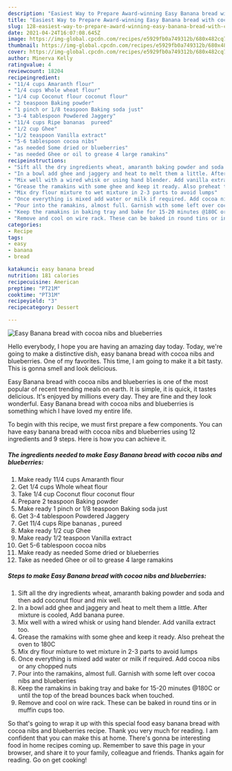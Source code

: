 ```yaml
---
description: "Easiest Way to Prepare Award-winning Easy Banana bread with cocoa nibs and blueberries"
title: "Easiest Way to Prepare Award-winning Easy Banana bread with cocoa nibs and blueberries"
slug: 128-easiest-way-to-prepare-award-winning-easy-banana-bread-with-cocoa-nibs-and-blueberries
date: 2021-04-24T16:07:08.645Z
image: https://img-global.cpcdn.com/recipes/e5929fb0a749312b/680x482cq70/easy-banana-bread-with-cocoa-nibs-and-blueberries-recipe-main-photo.jpg
thumbnail: https://img-global.cpcdn.com/recipes/e5929fb0a749312b/680x482cq70/easy-banana-bread-with-cocoa-nibs-and-blueberries-recipe-main-photo.jpg
cover: https://img-global.cpcdn.com/recipes/e5929fb0a749312b/680x482cq70/easy-banana-bread-with-cocoa-nibs-and-blueberries-recipe-main-photo.jpg
author: Minerva Kelly
ratingvalue: 4
reviewcount: 18204
recipeingredient:
- "11/4 cups Amaranth flour"
- "1/4 cups Whole wheat flour"
- "1/4 cup Coconut flour coconut flour"
- "2 teaspoon Baking powder"
- "1 pinch or 1/8 teaspoon Baking soda just"
- "3-4 tablespoon Powdered Jaggery"
- "11/4 cups Ripe bananas  pureed"
- "1/2 cup Ghee"
- "1/2 teaspoon Vanilla extract"
- "5-6 tablespoon cocoa nibs"
- "as needed Some dried or blueberries"
- "as needed Ghee or oil to grease 4 large ramakins"
recipeinstructions:
- "Sift all the dry ingredients wheat, amaranth baking powder and soda and then add coconut flour and mix well."
- "In a bowl add ghee and jaggery and heat to melt them a little. After mixture is cooled, Add banana puree."
- "Mix well with a wired whisk or using hand blender. Add vanilla extract too."
- "Grease the ramakins with some ghee and keep it ready. Also preheat the oven to 180C"
- "Mix dry flour mixture to wet mixture in 2-3 parts to avoid lumps"
- "Once everything is mixed add water or milk if required. Add cocoa nibs or any chopped nuts"
- "Pour into the ramakins, almost full. Garnish with some left over cocoa nibs and blueberries"
- "Keep the ramakins in baking tray and bake for 15-20 minutes @180C or until the top of the bread bounces back when touched."
- "Remove and cool on wire rack. These can be baked in round tins or in muffin cups too."
categories:
- Recipe
tags:
- easy
- banana
- bread

katakunci: easy banana bread 
nutrition: 181 calories
recipecuisine: American
preptime: "PT21M"
cooktime: "PT31M"
recipeyield: "3"
recipecategory: Dessert

---
```



![Easy Banana bread with cocoa nibs and blueberries](https://img-global.cpcdn.com/recipes/e5929fb0a749312b/680x482cq70/easy-banana-bread-with-cocoa-nibs-and-blueberries-recipe-main-photo.jpg)

Hello everybody, I hope you are having an amazing day today. Today, we're going to make a distinctive dish, easy banana bread with cocoa nibs and blueberries. One of my favorites. This time, I am going to make it a bit tasty. This is gonna smell and look delicious.

Easy Banana bread with cocoa nibs and blueberries is one of the most popular of recent trending meals on earth. It is simple, it is quick, it tastes delicious. It's enjoyed by millions every day. They are fine and they look wonderful. Easy Banana bread with cocoa nibs and blueberries is something which I have loved my entire life.




To begin with this recipe, we must first prepare a few components. You can have easy banana bread with cocoa nibs and blueberries using 12 ingredients and 9 steps. Here is how you can achieve it.

<!--inarticleads1-->

##### The ingredients needed to make Easy Banana bread with cocoa nibs and blueberries:

1. Make ready 11/4 cups Amaranth flour
1. Get 1/4 cups Whole wheat flour
1. Take 1/4 cup Coconut flour coconut flour
1. Prepare 2 teaspoon Baking powder
1. Make ready 1 pinch or 1/8 teaspoon Baking soda just
1. Get 3-4 tablespoon Powdered Jaggery
1. Get 11/4 cups Ripe bananas , pureed
1. Make ready 1/2 cup Ghee
1. Make ready 1/2 teaspoon Vanilla extract
1. Get 5-6 tablespoon cocoa nibs
1. Make ready as needed Some dried or blueberries
1. Take as needed Ghee or oil to grease 4 large ramakins




<!--inarticleads2-->

##### Steps to make Easy Banana bread with cocoa nibs and blueberries:

1. Sift all the dry ingredients wheat, amaranth baking powder and soda and then add coconut flour and mix well.
1. In a bowl add ghee and jaggery and heat to melt them a little. After mixture is cooled, Add banana puree.
1. Mix well with a wired whisk or using hand blender. Add vanilla extract too.
1. Grease the ramakins with some ghee and keep it ready. Also preheat the oven to 180C
1. Mix dry flour mixture to wet mixture in 2-3 parts to avoid lumps
1. Once everything is mixed add water or milk if required. Add cocoa nibs or any chopped nuts
1. Pour into the ramakins, almost full. Garnish with some left over cocoa nibs and blueberries
1. Keep the ramakins in baking tray and bake for 15-20 minutes @180C or until the top of the bread bounces back when touched.
1. Remove and cool on wire rack. These can be baked in round tins or in muffin cups too.




So that's going to wrap it up with this special food easy banana bread with cocoa nibs and blueberries recipe. Thank you very much for reading. I am confident that you can make this at home. There's gonna be interesting food in home recipes coming up. Remember to save this page in your browser, and share it to your family, colleague and friends. Thanks again for reading. Go on get cooking!
